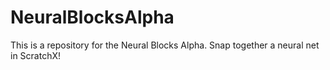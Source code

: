 # NeuralBlocksAlpha
This is a repository for the Neural Blocks Alpha. Snap together a neural net in ScratchX!
